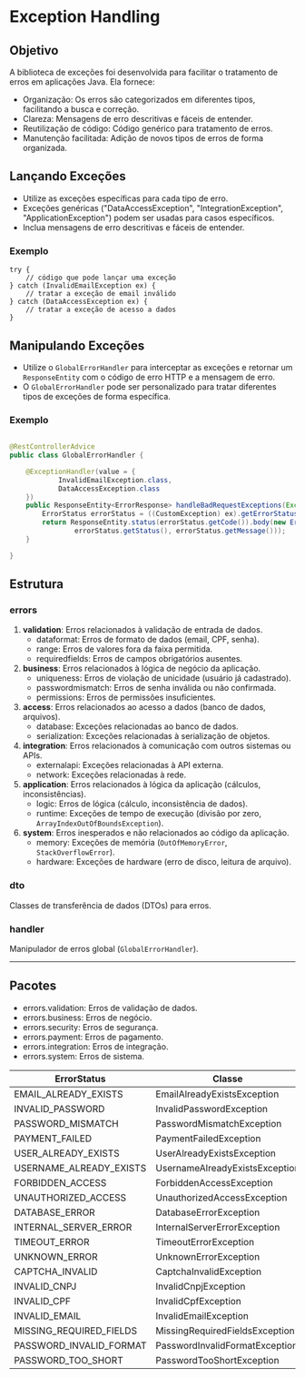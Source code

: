 # Exception Handling

## Objetivo

A biblioteca de exceções foi desenvolvida para facilitar o tratamento de erros em aplicações Java. Ela fornece:

- Organização: Os erros são categorizados em diferentes tipos, facilitando a busca e correção.
- Clareza: Mensagens de erro descritivas e fáceis de entender.
- Reutilização de código: Código genérico para tratamento de erros.
- Manutenção facilitada: Adição de novos tipos de erros de forma organizada.

## Lançando Exceções

- Utilize as exceções específicas para cada tipo de erro.
- Exceções genéricas ("DataAccessException", "IntegrationException", "ApplicationException") podem ser usadas para casos
  específicos.
- Inclua mensagens de erro descritivas e fáceis de entender.

### Exemplo

```
try {
    // código que pode lançar uma exceção
} catch (InvalidEmailException ex) {
    // tratar a exceção de email inválido
} catch (DataAccessException ex) {
    // tratar a exceção de acesso a dados
}
```

## Manipulando Exceções

- Utilize o `GlobalErrorHandler` para interceptar as exceções e retornar um `ResponseEntity` com o código de erro HTTP e
  a mensagem de erro.
- O `GlobalErrorHandler` pode ser personalizado para tratar diferentes tipos de exceções de forma específica.

### Exemplo

```java

@RestControllerAdvice
public class GlobalErrorHandler {

    @ExceptionHandler(value = {
            InvalidEmailException.class,
            DataAccessException.class
    })
    public ResponseEntity<ErrorResponse> handleBadRequestExceptions(Exception ex) {
        ErrorStatus errorStatus = ((CustomException) ex).getErrorStatus();
        return ResponseEntity.status(errorStatus.getCode()).body(new ErrorResponse(errorStatus.getCode(),
                errorStatus.getStatus(), errorStatus.getMessage()));
    }

}
```

## Estrutura

### errors

1. **validation**: Erros relacionados à validação de entrada de dados.
    - dataformat: Erros de formato de dados (email, CPF, senha).
    - range: Erros de valores fora da faixa permitida.
    - requiredfields: Erros de campos obrigatórios ausentes.
2. **business**: Erros relacionados à lógica de negócio da aplicação.
    - uniqueness: Erros de violação de unicidade (usuário já cadastrado).
    - passwordmismatch: Erros de senha inválida ou não confirmada.
    - permissions: Erros de permissões insuficientes.
3. **access**: Erros relacionados ao acesso a dados (banco de dados, arquivos).
    - database: Exceções relacionadas ao banco de dados.
    - serialization: Exceções relacionadas à serialização de objetos.
4. **integration**: Erros relacionados à comunicação com outros sistemas ou APIs.
    - externalapi: Exceções relacionadas à API externa.
    - network: Exceções relacionadas à rede.
5. **application**: Erros relacionados à lógica da aplicação (cálculos, inconsistências).
    - logic: Erros de lógica (cálculo, inconsistência de dados).
    - runtime: Exceções de tempo de execução (divisão por zero, `ArrayIndexOutOfBoundsException`).
6. **system**: Erros inesperados e não relacionados ao código da aplicação.
    - memory: Exceções de memória (`OutOfMemoryError`, `StackOverflowError`).
    - hardware: Exceções de hardware (erro de disco, leitura de arquivo).

### dto

Classes de transferência de dados (DTOs) para erros.

### handler

Manipulador de erros global (`GlobalErrorHandler`).

---

## Pacotes

- errors.validation: Erros de validação de dados.
- errors.business: Erros de negócio.
- errors.security: Erros de segurança.
- errors.payment: Erros de pagamento.
- errors.integration: Erros de integração.
- errors.system: Erros de sistema.

| ErrorStatus             | Classe                         | Pacote            |
|-------------------------|--------------------------------|-------------------|
| EMAIL_ALREADY_EXISTS    | EmailAlreadyExistsException    | errors.business   | OK
| INVALID_PASSWORD        | InvalidPasswordException       | errors.business   | OK
| PASSWORD_MISMATCH       | PasswordMismatchException      | errors.business   | OK
| PAYMENT_FAILED          | PaymentFailedException         | errors.business   | OK
| USER_ALREADY_EXISTS     | UserAlreadyExistsException     | errors.business   | OK
| USERNAME_ALREADY_EXISTS | UsernameAlreadyExistsException | errors.business   | OK
| FORBIDDEN_ACCESS        | ForbiddenAccessException       | errors.security   | OK
| UNAUTHORIZED_ACCESS     | UnauthorizedAccessException    | errors.security   | OK
| DATABASE_ERROR          | DatabaseErrorException         | errors.system     | OK
| INTERNAL_SERVER_ERROR   | InternalServerErrorException   | errors.system     | OK
| TIMEOUT_ERROR           | TimeoutErrorException          | errors.system     | OK
| UNKNOWN_ERROR           | UnknownErrorException          | errors.system     | OK
| CAPTCHA_INVALID         | CaptchaInvalidException        | errors.validation | OK
| INVALID_CNPJ            | InvalidCnpjException           | errors.validation | OK
| INVALID_CPF             | InvalidCpfException            | errors.validation | OK
| INVALID_EMAIL           | InvalidEmailException          | errors.validation | OK
| MISSING_REQUIRED_FIELDS | MissingRequiredFieldsException | errors.validation | OK
| PASSWORD_INVALID_FORMAT | PasswordInvalidFormatException | errors.validation | OK
| PASSWORD_TOO_SHORT      | PasswordTooShortException      | errors.validation | OK
